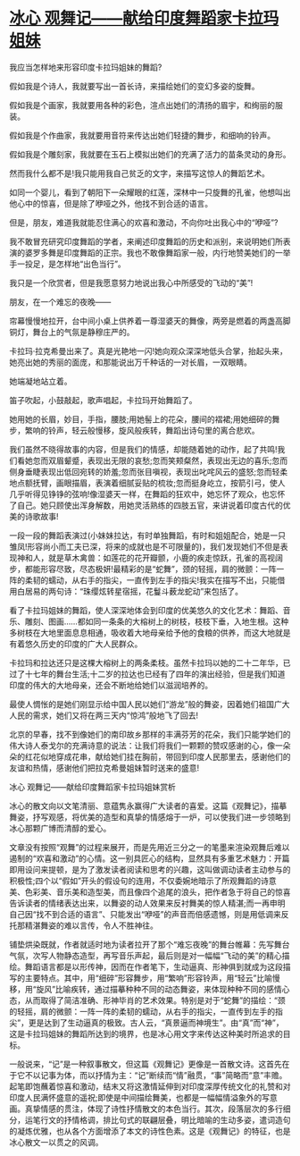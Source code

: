 # [冰心 观舞记——献给印度舞蹈家卡拉玛姐妹](https://www.vrrw.net/wx/9026.html)

我应当怎样地来形容印度卡拉玛姐妹的舞蹈?

假如我是个诗人，我就要写出一首长诗，来描绘她们的变幻多姿的旋舞。

假如我是个画家，我就要用各种的彩色，渲点出她们的清扬的眉宇，和绚丽的服装。

假如我是个作曲家，我就要用音符来传达出她们轻捷的舞步，和细响的铃声。

假如我是个雕刻家，我就要在玉石上模拟出她们的充满了活力的苗条灵动的身形。

然而我什么都不是!我只能用我自己贫乏的文字，来描写这惊人的舞蹈艺术。



如同一个婴儿，看到了朝阳下一朵耀眼的红莲，深林中一只旋舞的孔雀，他想叫出他心中的惊喜，但是除了咿哑之外，他找不到合适的语言。

但是，朋友，难道我就能忍住满心的欢喜和激动，不向你吐出我心中的“咿哑”?

我不敢冒充研究印度舞蹈的学者，来阐述印度舞蹈的历史和派别，来说明她们所表演的婆罗多舞是印度舞蹈的正宗。我也不敢像舞蹈家一般，内行地赞美她们的一举手一投足，是怎样地“出色当行”。

我只是一个欣赏者，但是我愿意努力地说出我心中所感受的飞动的“美”!

朋友，在一个难忘的夜晚——

帘幕慢慢地拉开，台中间小桌上供养着一尊湿婆天的舞像，两旁是燃着的两盏高脚铜灯，舞台上的气氛是静穆庄严的。

卡拉玛·拉克希曼出来了。真是光艳地一闪!她向观众深深地低头合掌，抬起头来，她亮出她的秀丽的面庞，和那能说出万千种话的一对长眉，一双眼睛。

她端凝地站立着。

笛子吹起，小鼓敲起，歌声唱起，卡拉玛开始舞蹈了。

她用她的长眉，妙目，手指，腰肢;用她髻上的花朵，腰间的褶裙;用她细碎的舞步，繁响的铃声，轻云般慢移，旋风般疾转，舞蹈出诗句里的离合悲欢。

我们虽然不晓得故事的内容，但是我们的情感，却能随着她的动作，起了共鸣!我们看她忽而双眉颦蹙，表现出无限的哀愁;忽而笑颊粲然，表现出无边的喜乐;忽而侧身垂睫表现出低回宛转的娇羞;忽而张目嗔视，表现出叱咤风云的盛怒;忽而轻柔地点额抚臂，画眼描眉，表演着细腻妥贴的梳妆;忽而挺身屹立，按箭引弓，使人几乎听得见铮铮的弦响!像湿婆天一样，在舞蹈的狂欢中，她忘怀了观众，也忘怀了自己。她只顾使出浑身解数，用她灵活熟练的四肢五官，来讲说着印度古代的优美的诗歌故事!

一段一段的舞蹈表演过(小妹妹拉达，有时单独舞蹈，有时和姐姐配合，她是一只雏凤!形容尚小而工夫已深，将来的成就也是不可限量的)，我们发现她们不但是表现神和人，就是草木禽兽：如莲花的花开瓣颤，小鹿的疾走惊跃，孔雀的高视阔步，都能形容尽致，尽态极妍!最精彩的是“蛇舞”，颈的轻摇，肩的微颤：一阵一阵的柔韧的蠕动，从右手的指尖，一直传到左手的指尖!我实在描写不出，只能借用白居易的两句诗：“珠缨炫转星宿摇，花鬘斗薮龙蛇动”来包括了。

看了卡拉玛姐妹的舞蹈，使人深深地体会到印度的优美悠久的文化艺术：舞蹈、音乐、雕刻、图画……都如同一条条的大榕树上的树枝，枝枝下垂，入地生根。这种多树枝在大地里面息息相通，吸收着大地母亲给予他的食粮的供养，而这大地就是有着悠久历史的印度的广大人民群众。

卡拉玛和拉达还只是这棵大榕树上的两条柔枝。虽然卡拉玛以她的二十二年华，已过了十七年的舞台生活;十二岁的拉达也已经有了四年的演出经验，但是我们知道印度的伟大的大地母亲，还会不断地给她们以滋润培养的。

最使人惆怅的是她们刚显示给中国人民以她们“游龙”般的舞姿，因着她们祖国广大人民的需求，她们又将在两三天内“惊鸿”般地飞了回去!

北京的早春，找不到像她们的南印故乡那样的丰满芬芳的花朵，我们只能学她们的伟大诗人泰戈尔的充满诗意的说法：让我们将我们一颗颗的赞叹感谢的心，像一朵朵的红花似地穿成花串，献给她们挂在胸前，带回到印度人民那里去，感谢他们的友谊和热情，感谢他们把拉克希曼姐妹暂时送来的盛意!

冰心 观舞记——献给印度舞蹈家卡拉玛姐妹赏析

冰心的散文向以文笔清丽、意蕴隽永赢得广大读者的喜爱。这篇《观舞记》，描摹舞姿，抒写观感，将优美的造型和真挚的情感熔于一炉，可以使我们进一步领略到冰心那颗广博而清醇的爱心。

文章没有按照“观舞”的过程来展开，而是先用近三分之一的笔墨来渲染观舞后难以遏制的“欢喜和激动”的心情。这一别具匠心的结构，显然具有多重艺术魅力：开篇即用设问来提顿，是为了激发读者阅读和思考的兴趣，这叫做调动读者主动参与的积极性;四个以“假如”开头的假设句的连用，不仅委婉地暗示了所观舞蹈的诗意美、色彩美、音乐美和造型美，而且像四个追尾的浪头，把作者急于将自己的惊喜告诉读者的情绪表达出来，以舞姿的动人效果来反衬舞美的惊人精湛;而一再申明自己因“找不到合适的语言”、只能发出“咿哑”的声音而倍感遗憾，则是用低调来反托那精湛舞姿的难以言传，令人不胜神往。

铺垫烘染既就，作者就适时地为读者拉开了那个“难忘夜晚”的舞台帷幕：先写舞台气氛，次写人物静态造型，再写音乐声起，最后则是对一幅幅“飞动的美”的精心描绘。舞蹈语言都是以形传神，因而在作者笔下，生动逼真、形神俱到就成为这段描写的主要特点。其中，用“细碎”形容舞步，用“繁响”形容铃声，用“轻云”比喻慢移，用“旋风”比喻疾转，通过描摹种种不同的动态舞姿，来体现种种不同的感情心态，从而取得了简洁准确、形神毕肖的艺术效果。特别是对于“蛇舞”的描绘：“颈的轻摇，肩的微颤：一阵一阵的柔韧的蠕动，从右手的指尖，一直传到左手的指尖”，更是达到了生动逼真的极致。古人云，“真景逼而神境生”。由“真”而“神”，这是卡拉玛姐妹的舞蹈所达到的境界，也是冰心用文字来传达这种美时所追求的目标。

一般说来，“记”是一种叙事散文，但这篇《观舞记》更像是一首散文诗。这首先在于它不以记事为体，而以抒情为主：“记”断续而“情”融贯，“事”简略而“意”丰赡。起笔即饱蘸着惊喜和激动，结末又将这激情延伸到对印度深厚传统文化的礼赞和对印度人民满怀盛意的遥祝;即使是中间描绘舞美，也都是一幅幅情溢象外的写意画。真挚情感的贯注，体现了诗性抒情散文的本色当行。其次，段落层次的多行细分，运笔行文的抒情格调，排比句式的联翩层叠，明比暗喻的生动多姿，遣词造句的凝炼优雅，也从各个方面增添了本文的诗性色素。这是《观舞记》的特征，也是冰心散文一以贯之的风调。

